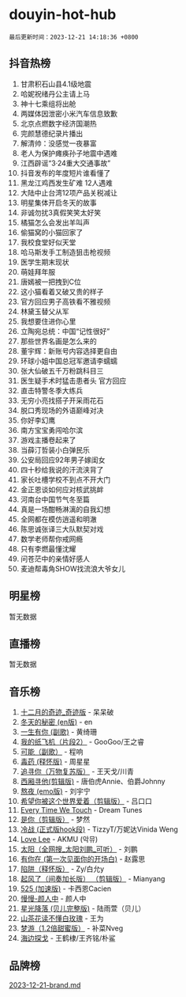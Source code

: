 # douyin-hot-hub

`最后更新时间：2023-12-21 14:18:36 +0800`

## 抖音热榜

1. 甘肃积石山县4.1级地震
1. 哈妮祝绪丹公主请上马
1. 神十七乘组将出舱
1. 两媒体因泄密小米汽车信息致歉
1. 北京点燃数字经济国潮热
1. 完颜慧德纪录片播出
1. 解清帅：没感觉一夜暴富
1. 老人为保护瘫痪孙子地震中遇难
1. 江西辟谣“3·24重大交通事故”
1. 抖音发布的年度短片谁看懂了
1. 黑龙江鸡西发生矿难 12人遇难
1. 大陆中止台湾12项产品关税减让
1. 明星集体开启冬天的故事
1. 非诚勿扰3真假笑笑太好笑
1. 橘猫怎么会发出羊叫声
1. 偷猫窝的小猫回家了
1. 我校食堂好似天堂
1. 哈马斯发手工制造狙击枪视频
1. 医学生期末现状
1. 萌娃拜年服
1. 唐嫣被一把拽到C位
1. 这小猫看着又破又贵的样子
1. 官方回应男子高铁看不雅视频
1. 林黛玉替父从军
1. 我想要住进你心里
1. 立陶宛总统：中国“记性很好”
1. 那些世界名画是怎么来的
1. 董宇辉：新账号内容选择更自由
1. 环球小姐中国总冠军邀请李蠕蠕
1. 张大仙破五千万粉跳科目三
1. 医生疑手术时猛击患者头 官方回应
1. 直击特警冬季大练兵
1. 无穷小亮找搭子开采雨花石
1. 脱口秀现场的外语巅峰对决
1. 你好李幻鹰
1. 南方宝宝勇闯哈尔滨
1. 游戏主播卷起来了
1. 当薛汀哲装小白弹民乐
1. 公安局回应92年男子嫁闺女
1. 四十秒给我说的汗流浃背了
1. 家长吐槽学校不到点不开大门
1. 金正恩谈如何应对核武挑衅
1. 河南台中国节气冬至篇
1. 真是一场酣畅淋漓的自我幻想
1. 全网都在模仿逍遥和明澈
1. 陈思诚张译三大队默契对戏
1. 数学老师帮你戒网瘾
1. 只有李燃最懂沈耀
1. 问苍茫中的亲情好感人
1. 麦迪帮毒角SHOW找流浪大爷女儿

## 明星榜

暂无数据

## 直播榜

暂无数据

## 音乐榜

1. [十二月的奇迹_奇迹版](https://sf3-cdn-tos.douyinstatic.com/obj/tos-cn-ve-2774/oMslvA9FBzGMGHnyUuoiiUjtIAXfMz6tzwByW8) - 呆呆破
1. [冬天的秘密 (en版)](https://sf3-cdn-tos.douyinstatic.com/obj/tos-cn-ve-2774/okIuMHDdzyf3FjGK4Lphe1vfHcQaPIHAg0Z4CR) - en
1. [一生有你 (副歌)](https://sf6-cdn-tos.douyinstatic.com/obj/tos-cn-ve-2774/o8xzM8HLaQzgMiJ96FKAWCenIuzkFpfClDdmeW) - 黄绮珊
1. [我的纸飞机（片段2）](https://sf3-cdn-tos.douyinstatic.com/obj/tos-cn-ve-2774/oM2ZrKcg2CD5AeRB2gkeXOFB1IxAGJdZPazYHf) - GooGoo/王之睿
1. [可能（副歌）](https://sf6-cdn-tos.douyinstatic.com/obj/tos-cn-ve-2774/cde1731888894259b333569393c2fb51) - 程响
1. [毒药 (释怀版)](https://sf3-cdn-tos.douyinstatic.com/obj/tos-cn-ve-2774/oYILMEAzspdZBIzy4frJNB8ZHPHWAhiwowd4Ad) - 周星星
1. [追寻你（万物复苏版）](https://sf6-cdn-tos.douyinstatic.com/obj/tos-cn-ve-2774/oYeAZJsbjIDit9APmBg8u6uDUQnHmoCf3gbo74) - 王天戈/川青
1. [西厢寻他(剪辑版)](https://sf3-cdn-tos.douyinstatic.com/obj/tos-cn-ve-2774/oUsAVfAQKlRNxEv5qxvIB8o5qmIWUcXbzJKJhw) - 唐伯虎Annie、伯爵Johnny
1. [熬夜 (emo版)](https://sf3-cdn-tos.douyinstatic.com/obj/tos-cn-ve-2774/ocQZvZErLThAfNQOtBZ178gQDfCDFBL9iB5lvY) - 刘宇宁
1. [希望你被这个世界爱着（剪辑版）](https://sf6-cdn-tos.douyinstatic.com/obj/tos-cn-ve-2774/oo4H3BfEygN7l7bQaMBOZHCQ1eI4FqtED5skQ2) - 吕口口
1. [Every Time We Touch](https://sf6-cdn-tos.douyinstatic.com/obj/tos-cn-ve-2774/ogN6lUKQeBBfEVhIOMikG1CcJjugxk1tztZyhP) - Dream Tunes
1. [是你（剪辑版）](https://sf6-cdn-tos.douyinstatic.com/obj/tos-cn-ve-2774/46019dae783c4c969944217fe1cfafc4) - 梦然
1. [冷战 (正式版hook段)](https://sf6-cdn-tos.douyinstatic.com/obj/tos-cn-ve-2774/oMuEoiBasWApEMVDgNiI8VAByNmwo5J0pyf8Yx) - TizzyT/万妮达Vinida Weng
1. [Love Lee](https://sf3-cdn-tos.douyinstatic.com/obj/tos-cn-ve-2774/o05GbkJGbCBTdDnMtB0fwOYgkeZp23vrWQDQBS) - AKMU (악뮤)
1. [太阳（全网搜_太阳刘鹏_可听）](https://sf3-cdn-tos.douyinstatic.com/obj/tos-cn-ve-2774/ogWbyIQnlBFImVbeDocRdCIYtBHlbJXgfZMvgz) - 刘鹏
1. [有你在 (第一次见面你的开场白)](https://sf6-cdn-tos.douyinstatic.com/obj/tos-cn-ve-2774/oAthrQ3ClJBfI57uBoFEgNDYtNCZ0TSYQQfxQ0) - 赵露思
1. [陷阱（释怀版）](https://sf6-cdn-tos.douyinstatic.com/obj/tos-cn-ve-2774/oE8C21LeZrzKLDFfQYgMzx4GAIHageG5IzayY7) - Zy/白允y
1. [起风了（间奏加长版） （剪辑版）](https://sf3-cdn-tos.douyinstatic.com/obj/tos-cn-ve-2774/8a927fdf26bc49e0ada58e80d57cf030) - Mianyang
1. [525 (加速版)](https://sf6-cdn-tos.douyinstatic.com/obj/tos-cn-ve-2774/oIfKCtqfDyP8Vc9FpAPgWMyezT6LnDT1abRwGg) - 卡西恩Cacien
1. [慢慢-颜人中](https://sf3-cdn-tos.douyinstatic.com/obj/tos-cn-ve-2774/ocjHNfBXdBxQNC8ZGAeoLMFTUgtBg8bkExunDC) - 颜人中
1. [星光降落 (贝儿完整版)](https://sf3-cdn-tos.douyinstatic.com/obj/tos-cn-ve-2774/okwB9hAwyAtsFFkFBzAX1hOOfQuIoMNs0W2Mwr) - 陆雨萱（贝儿）
1. [山茶花读不懂白玫瑰](https://sf6-cdn-tos.douyinstatic.com/obj/tos-cn-ve-2774/osfn8B7DktrRHEPJgPCfDbw7QDQEkwC16BxZg9) - 王为
1. [梦游（1.2倍甜蜜版）](https://sf6-cdn-tos.douyinstatic.com/obj/tos-cn-ve-2774/o4gyAUm8hwufoEABmwVIiQtHsFuGzAEEWtNMzo) - 补菜Nveg
1. [海边探戈](https://sf6-cdn-tos.douyinstatic.com/obj/tos-cn-ve-2774/os9gE0VQCGqt6VQkZDyBBYvfSDY0QFe3vVmubn) - 王鹤棣/王齐铭/朴鲨

## 品牌榜

[2023-12-21-brand.md](2023-12-21-brand.md)

